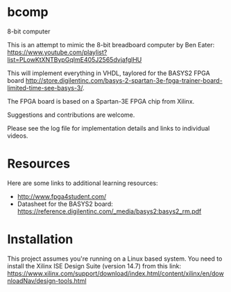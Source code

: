 # bcomp
8-bit computer

This is an attempt to mimic the 8-bit breadboard computer by Ben Eater: https://www.youtube.com/playlist?list=PLowKtXNTBypGqImE405J2565dvjafglHU

This will implement everything in VHDL, taylored for the BASYS2 FPGA board http://store.digilentinc.com/basys-2-spartan-3e-fpga-trainer-board-limited-time-see-basys-3/.

The FPGA board is based on a Spartan-3E FPGA chip from Xilinx.

Suggestions and contributions are welcome.

Please see the log file for implementation details and links to individual videos.

# Resources
Here are some links to additional learning resources:
* http://www.fpga4student.com/
* Datasheet for the BASYS2 board: https://reference.digilentinc.com/_media/basys2:basys2_rm.pdf

# Installation
This project assumes you're running on a Linux based system.
You need to install the Xilinx ISE Design Suite (version 14.7) from this link:
https://www.xilinx.com/support/download/index.html/content/xilinx/en/downloadNav/design-tools.html
